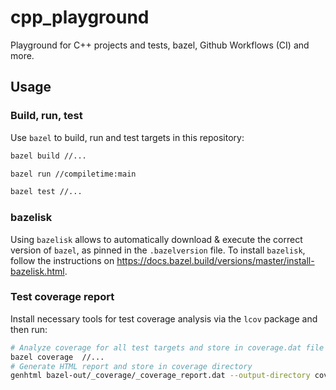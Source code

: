 # cpp_playground

Playground for C++ projects and tests, bazel, Github Workflows (CI) and more.

## Usage

### Build, run, test

Use `bazel` to build, run and test targets in this repository:

```sh
bazel build //...
```

```sh
bazel run //compiletime:main
```

```sh
bazel test //...
```

### bazelisk

Using `bazelisk` allows to automatically download & execute the correct version of `bazel`, as pinned in the `.bazelversion` file. To install `bazelisk`, follow
the instructions on https://docs.bazel.build/versions/master/install-bazelisk.html.

### Test coverage report

Install necessary tools for test coverage analysis via the `lcov` package and then run:

```sh
# Analyze coverage for all test targets and store in coverage.dat file
bazel coverage  //...
# Generate HTML report and store in coverage directory
genhtml bazel-out/_coverage/_coverage_report.dat --output-directory coverage
```
